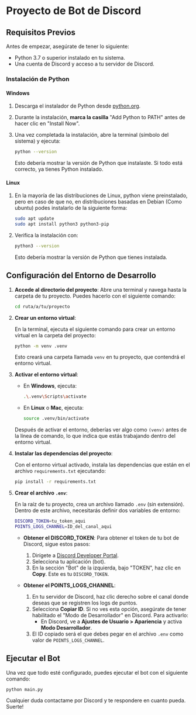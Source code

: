# Proyecto de Bot de Discord

## Requisitos Previos

Antes de empezar, asegúrate de tener lo siguiente:

- Python 3.7 o superior instalado en tu sistema.
- Una cuenta de Discord y acceso a tu servidor de Discord.

### Instalación de Python

#### Windows

1. Descarga el instalador de Python desde [python.org](https://www.python.org/downloads/).
2. Durante la instalación, **marca la casilla** "Add Python to PATH" antes de hacer clic en "Install Now".
3. Una vez completada la instalación, abre la terminal (símbolo del sistema) y ejecuta:

   ```bash
   python --version
   ```

   Esto debería mostrar la versión de Python que instalaste. Si todo está correcto, ya tienes Python instalado.

#### Linux

1. En la mayoría de las distribuciones de Linux, python viene preinstalado, pero en caso de que no, en distribuciones basadas en Debian (Como ubuntu) podes instalarlo de la siguiente forma:

   ```bash
   sudo apt update
   sudo apt install python3 python3-pip
   ```

2. Verifica la instalación con:

   ```bash
   python3 --version
   ```

   Esto debería mostrar la versión de Python que tienes instalada.

## Configuración del Entorno de Desarrollo

1. **Accede al directorio del proyecto**:
   Abre una terminal y navega hasta la carpeta de tu proyecto. Puedes hacerlo con el siguiente comando:

   ```bash
   cd ruta/a/tu/proyecto
   ```

2. **Crear un entorno virtual**:

   En la terminal, ejecuta el siguiente comando para crear un entorno virtual en la carpeta del proyecto:

   ```bash
   python -m venv .venv
   ```

   Esto creará una carpeta llamada `venv` en tu proyecto, que contendrá el entorno virtual.

3. **Activar el entorno virtual**:

   - En **Windows**, ejecuta:

     ```bash
     .\.venv\Scripts\activate
     ```

   - En **Linux** o **Mac**, ejecuta:

     ```bash
     source .venv/bin/activate
     ```

   Después de activar el entorno, deberías ver algo como `(venv)` antes de la línea de comando, lo que indica que estás trabajando dentro del entorno virtual.

4. **Instalar las dependencias del proyecto**:

   Con el entorno virtual activado, instala las dependencias que están en el archivo `requirements.txt` ejecutando:

   ```bash
   pip install -r requirements.txt
   ```

5. **Crear el archivo `.env`**:

   En la raíz de tu proyecto, crea un archivo llamado `.env` (sin extensión). Dentro de este archivo, necesitarás definir dos variables de entorno:

   ```bash
   DISCORD_TOKEN=tu_token_aqui
   POINTS_LOGS_CHANNEL=ID_del_canal_aqui
   ```

   - **Obtener el DISCORD_TOKEN**: Para obtener el token de tu bot de Discord, sigue estos pasos:
     1. Dirígete a [Discord Developer Portal](https://discord.com/developers/applications).
     2. Selecciona tu aplicación (bot).
     3. En la sección "Bot" de la izquierda, bajo "TOKEN", haz clic en **Copy**. Este es tu `DISCORD_TOKEN`.

   - **Obtener el POINTS_LOGS_CHANNEL**:
     1. En tu servidor de Discord, haz clic derecho sobre el canal donde deseas que se registren los logs de puntos.
     2. Selecciona **Copiar ID**. Si no ves esta opción, asegúrate de tener habilitado el "Modo de Desarrollador" en Discord. Para activarlo:
        - En Discord, ve a **Ajustes de Usuario > Apariencia** y activa **Modo Desarrollador**.
     3. El ID copiado será el que debes pegar en el archivo `.env` como valor de `POINTS_LOGS_CHANNEL`.

## Ejecutar el Bot

Una vez que todo esté configurado, puedes ejecutar el bot con el siguiente comando:

```bash
python main.py
```

Cualquier duda contactame por Discord y te respondere en cuanto pueda. Suerte!
